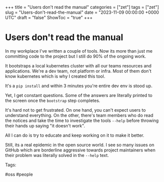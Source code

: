 +++
title = "Users don't read the manual"
categories = ["zet"]
tags = ["zet"]
slug = "Users-don't-read-the-manual"
date = "2023-11-09 00:00:00 +0000 UTC"
draft = "false"
ShowToc = "true"
+++

# Users don't read the manual

In my workplace I've written a couple of tools. Now its more than just me
committing code to the project but I still do 90% of the ongoing work.

It bootstraps a local kubernetes cluster with all our teams resources 
and applications. We're a dev team, not platform or infra. Most of them
don't know kubernetes which is why I created this tool.

It's a `pip install` and within 3 minutes you're entire dev env is stood up.

Yet, I get constant questions. Some of the answers are literally printed
to the screen once the `bootstrap` step completes.

It's hard not to get frustrated. On one hand, you can't expect users to 
understand everything. On the other, there's team members who do read 
the notices and take the time to investigate the tools `--help` before
throwing their hands up saying "it doesn't work".

All I can do is try to educate and keep working on it to make it better.

Still, its a real epidemic in the open source world. I see so many issues
on GitHub which are borderline aggressive towards project maintainers when
their problem was literally solved in the `--help` text.

Tags:

  #oss #people

